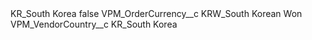 <?xml version="1.0" encoding="UTF-8"?>
<CustomMetadata xmlns="http://soap.sforce.com/2006/04/metadata" xmlns:xsi="http://www.w3.org/2001/XMLSchema-instance" xmlns:xsd="http://www.w3.org/2001/XMLSchema">
    <label>KR_South Korea</label>
    <protected>false</protected>
    <values>
        <field>VPM_OrderCurrency__c</field>
        <value xsi:type="xsd:string">KRW_South Korean Won</value>
    </values>
    <values>
        <field>VPM_VendorCountry__c</field>
        <value xsi:type="xsd:string">KR_South Korea</value>
    </values>
</CustomMetadata>
